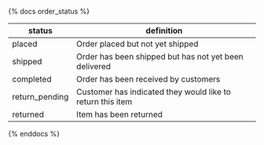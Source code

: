 {% docs order_status %}

| status         | definition                                                 |
|----------------|------------------------------------------------------------|
| placed         | Order placed but not yet shipped                           |
| shipped        | Order has been shipped but has not yet been delivered      |
| completed      | Order has been received by customers                       |
| return_pending | Customer has indicated they would like to return this item |
| returned       | Item has been returned                                     |

{% enddocs %}